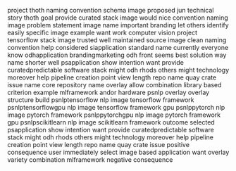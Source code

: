 project thoth naming convention schema image proposed jun technical story thoth goal provide curated stack image would nice convention naming image problem statement image name important branding let others identify easily specific image example want work computer vision project tensorflow stack image trusted well maintained source image clean naming convention help considered siapplication standard name currently everyone know odhapplication brandingmarketing odh front seems best solution way name shorter well psapplication show intention want provide curatedpredictable software stack might odh rhods others might technology moreover help pipeline creation point view length repo name quay crate issue name core repository name overlay allow combination library based criterion example mlframework andor hardware psnlp overlay overlay structure build psnlptensorflow nlp image tensorflow framework psnlptensorflowgpu nlp image tensorflow framework gpu psnlppytorch nlp image pytorch framework psnlppytorchgpu nlp image pytorch framework gpu psnlpscikitlearn nlp image scikitlearn framework outcome selected psapplication show intention want provide curatedpredictable software stack might odh rhods others might technology moreover help pipeline creation point view length repo name quay crate issue positive consequence user immediately select image based application want overlay variety combination mlframework negative consequence